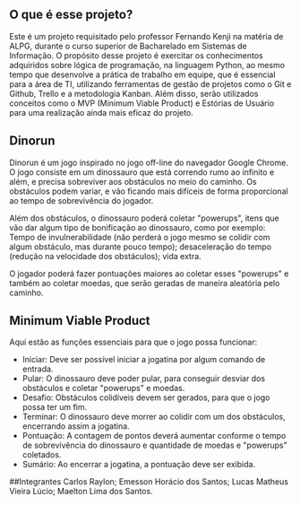 ## O que é esse projeto?
Este é um projeto requisitado pelo professor Fernando Kenji na matéria de ALPG, durante o curso superior de Bacharelado em Sistemas de Informação. O propósito desse projeto é exercitar os conhecimentos adquiridos sobre lógica de programação, na linguagem Python, ao mesmo tempo que desenvolve a prática de trabalho em equipe, que é essencial para a área de TI, utilizando ferramentas de gestão de projetos como o Git e Github, Trello e a metodologia Kanban. Além disso, serão utilizados conceitos como o MVP (Minimum Viable Product) e Estórias de Usuário para uma realização ainda mais eficaz do projeto.

## Dinorun
Dinorun é um jogo inspirado no jogo off-line do navegador Google Chrome. O jogo consiste em um dinossauro que está correndo rumo ao infinito e além, e precisa sobreviver aos obstáculos no meio do caminho. Os obstáculos podem variar, e vão ficando mais difíceis de forma proporcional ao tempo de sobrevivência do jogador. 

Além dos obstáculos, o dinossauro poderá coletar "powerups", itens que vão dar algum tipo de bonificação ao dinossauro, como por exemplo: Tempo de invulnerabilidade (não perderá o jogo mesmo se colidir com algum obstáculo, mas durante pouco tempo); desaceleração do tempo (redução na velocidade dos obstáculos); vida extra.

O jogador poderá fazer pontuações maiores ao coletar esses "powerups" e também ao coletar moedas, que serão geradas de maneira aleatória pelo caminho.

## Minimum Viable Product
Aqui estão as funções essenciais para que o jogo possa funcionar:
- Iniciar: Deve ser possível iniciar a jogatina por algum comando de entrada.
- Pular: O dinossauro deve poder pular, para conseguir desviar dos obstáculos e coletar "powerups" e moedas.
- Desafio: Obstáculos colidíveis devem ser gerados, para que o jogo possa ter um fim.
- Terminar: O dinossauro deve morrer ao colidir com um dos obstáculos, encerrando assim a jogatina.
- Pontuação: A contagem de pontos deverá aumentar conforme o tempo de sobrevivência do dinossauro e quantidade de moedas e "powerups" coletados.
- Sumário: Ao encerrar a jogatina, a pontuação deve ser exibida.

##Integrantes
Carlos Raylon;
Emesson Horácio dos Santos;
Lucas Matheus Vieira Lúcio;
Maelton Lima dos Santos.


